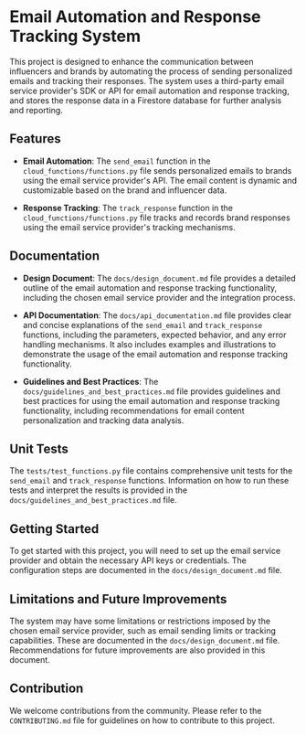 # Email Automation and Response Tracking System

This project is designed to enhance the communication between influencers and brands by automating the process of sending personalized emails and tracking their responses. The system uses a third-party email service provider's SDK or API for email automation and response tracking, and stores the response data in a Firestore database for further analysis and reporting.

## Features

- **Email Automation**: The `send_email` function in the `cloud_functions/functions.py` file sends personalized emails to brands using the email service provider's API. The email content is dynamic and customizable based on the brand and influencer data.

- **Response Tracking**: The `track_response` function in the `cloud_functions/functions.py` file tracks and records brand responses using the email service provider's tracking mechanisms.

## Documentation

- **Design Document**: The `docs/design_document.md` file provides a detailed outline of the email automation and response tracking functionality, including the chosen email service provider and the integration process.

- **API Documentation**: The `docs/api_documentation.md` file provides clear and concise explanations of the `send_email` and `track_response` functions, including the parameters, expected behavior, and any error handling mechanisms. It also includes examples and illustrations to demonstrate the usage of the email automation and response tracking functionality.

- **Guidelines and Best Practices**: The `docs/guidelines_and_best_practices.md` file provides guidelines and best practices for using the email automation and response tracking functionality, including recommendations for email content personalization and tracking data analysis.

## Unit Tests

The `tests/test_functions.py` file contains comprehensive unit tests for the `send_email` and `track_response` functions. Information on how to run these tests and interpret the results is provided in the `docs/guidelines_and_best_practices.md` file.

## Getting Started

To get started with this project, you will need to set up the email service provider and obtain the necessary API keys or credentials. The configuration steps are documented in the `docs/design_document.md` file.

## Limitations and Future Improvements

The system may have some limitations or restrictions imposed by the chosen email service provider, such as email sending limits or tracking capabilities. These are documented in the `docs/design_document.md` file. Recommendations for future improvements are also provided in this document.

## Contribution

We welcome contributions from the community. Please refer to the `CONTRIBUTING.md` file for guidelines on how to contribute to this project.